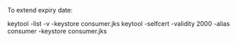 To extend expiry date:

keytool -list -v -keystore consumer.jks
keytool -selfcert -validity 2000 -alias consumer -keystore consumer.jks
